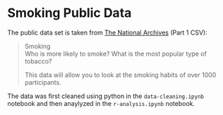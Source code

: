 # Smoking Public Data

The public data set is taken from [The National Archives](https://webarchive.nationalarchives.gov.uk/20100406121330/http://www.stats4schools.gov.uk/large_datasets/smoking/default.asp) (Part 1 CSV):

> Smoking  
> Who is more likely to smoke? What is the most popular type of tobacco?
> 
> This data will allow you to look at the smoking habits of over 1000 participants.

The data was first cleaned using python in the `data-cleaning.ipynb` notebook and then anaylyzed in the `r-analysis.ipynb` notebook.
